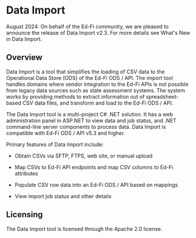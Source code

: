 # Data Import

August 2024: On behalf of the Ed-Fi community, we are pleased to announce the
release of Data Import v2.3. For more details see What's New in Data Import.

## Overview

Data Import is a tool that simplifies the loading of CSV data to the Operational
Data Store (ODS) of the Ed-Fi ODS / API. The import tool handles domains where
vendor integration to the Ed-Fi APIs is not possible from legacy data sources
such as state assessment systems. The system works by providing methods to
extract information out of spreadsheet-based CSV data files, and transform and
load to the Ed-Fi ODS / API.

The Data Import tool is a multi-project C# .NET solution. It has a web
administration panel in ASP.NET to view data and job status, and .NET
command-line server components to process data. Data Import is compatible with
Ed-Fi ODS / API v5.3 and higher.

Primary features of Data Import include:

* Obtain CSVs via SFTP, FTPS, web site, or manual upload

* Map CSVs to Ed-Fi API endpoints and map CSV columns to Ed-Fi attributes

* Populate CSV row data into an Ed-Fi ODS / API based on mappings

* View import job status and other details

## Licensing

The Data Import tool is licensed through the Apache 2.0 license.
